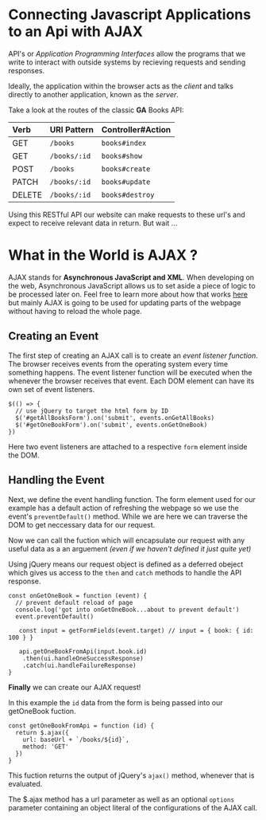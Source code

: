 # Connecting Javascript Applications to an Api with AJAX

API's or *Application Programming Interfaces* allow the programs that we write to interact with outside systems by recieving requests and sending responses. 

Ideally, the application within the browser acts as the *client* and talks directly to another application, known as the *server*.

Take a look at the routes of the classic **GA** Books API:

| Verb   | URI Pattern  | Controller#Action |
|:-------|:-------------|:------------------|
| GET    | `/books`     | `books#index`     |
| GET    | `/books/:id` | `books#show`      |
| POST   | `/books`     | `books#create`    |
| PATCH  | `/books/:id` | `books#update`    |
| DELETE | `/books/:id` | `books#destroy`   |


Using this RESTful API our website can make requests to these url's and expect to receive relevant data in return. But wait ...


# What in the World is AJAX ?

AJAX stands for **Asynchronous JavaScript and XML**. When developing on the web,
Asynchronous JavaScript allows us to set aside a piece of logic to be processed later on. Feel free to learn more about how that works [here](https://blog.hellojs.org/asynchronous-javascript-from-callback-hell-to-async-and-await-9b9ceb63c8e8) but mainly AJAX is going to be used for updating parts of the webpage without having to reload the whole page.

## Creating an Event 

The first step of creating an AJAX call is to create an *event listener function*. 
The browser receives events from the operating system every time something happens. The event listener function will be executed when the whenever the browser receives that event. Each DOM element can have its own set of event listeners. 

```
$(() => {
  // use jQuery to target the html form by ID
  $('#getAllBooksForm').on('submit', events.onGetAllBooks)
  $('#getOneBookForm').on('submit', events.onGetOneBook)
})
```
Here two event listeners are attached to a respective ```form``` element inside the DOM.

## Handling the Event 

Next, we define the event handling function. The form element used for our example has a default action of refreshing the webpage so we use the event's ```preventDefault()``` method. While we are here we can traverse the DOM to get neccessary data for our request.

Now we can call the fuction which will encapsulate our request with any useful data as a an arguement *(even if we haven't defined it just quite yet)*

Using jQuery means our request object is defined as a deferred obeject which gives us access to the ```then``` and ```catch``` methods to handle the API response.


```
const onGetOneBook = function (event) {
  // prevent default reload of page
  console.log('got into onGetOneBook...about to prevent default')
  event.preventDefault()
  
   const input = getFormFields(event.target) // input = { book: { id: 100 } }
  
   api.getOneBookFromApi(input.book.id)
    .then(ui.handleOneSuccessResponse)
    .catch(ui.handleFailureResponse)
}
```


**Finally** we can create our AJAX request!

In this example the ```id``` data from the form is being passed into our getOneBook fuction. 

```
const getOneBookFromApi = function (id) {
  return $.ajax({
    url: baseUrl + `/books/${id}`,
    method: 'GET'
  })
}
```

This fuction returns the output of jQuery's ```ajax()``` method, whenever that is evaluated.

The $.ajax method has a url parameter as well as an optional ```options``` parameter containing an object literal of the configurations of the AJAX call.